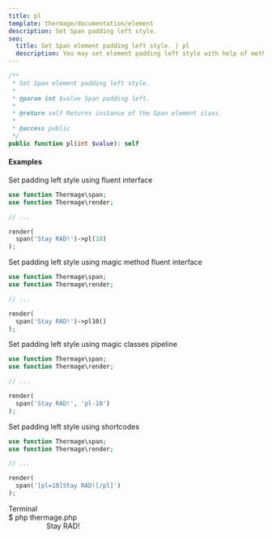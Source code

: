 ```yaml
---
title: pl
template: thermage/documentation/element
description: Set Span padding left style.
seo:
  title: Set Span element padding left style. | pl
  description: You may set element padding left style with help of method pl
---
```


```php
/**
 * Set Span element padding left style.
 *
 * @param int $value Span padding left.
 *
 * @return self Returns instance of the Span element class.
 *
 * @access public
 */
public function pl(int $value): self
```

#### Examples

Set padding left style using fluent interface
```php
use function Thermage\span;
use function Thermage\render;

// ...

render( 
  span('Stay RAD!')->pl(10)
);
```

Set padding left style using magic method fluent interface
```php
use function Thermage\span;
use function Thermage\render;

// ...

render( 
  span('Stay RAD!')->pl10()
);
```

Set padding left style using magic classes pipeline
```php
use function Thermage\span;
use function Thermage\render;

// ...

render( 
  span('Stay RAD!', 'pl-10')
);
```

Set padding left style using shortcodes
```php 
use function Thermage\span;
use function Thermage\render;

// ...

render( 
  span('[pl=10]Stay RAD![/pl]')
);
```

<div class="terminal">
  <div class="terminal-header">Terminal</div>
  <div class="terminal-body">
    <div class="terminal-command">$ php thermage.php</div>
    <div class="el-div" style="padding-left:75px;">Stay RAD!</div>
  </div>
</div>